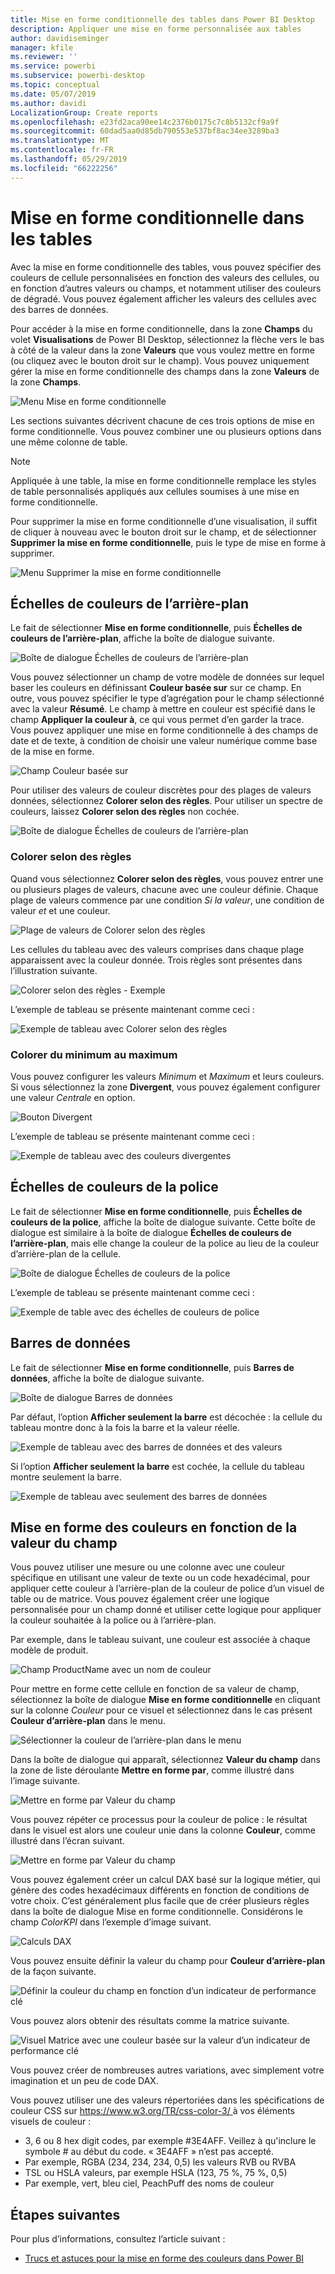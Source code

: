 ```yaml
---
title: Mise en forme conditionnelle des tables dans Power BI Desktop
description: Appliquer une mise en forme personnalisée aux tables
author: davidiseminger
manager: kfile
ms.reviewer: ''
ms.service: powerbi
ms.subservice: powerbi-desktop
ms.topic: conceptual
ms.date: 05/07/2019
ms.author: davidi
LocalizationGroup: Create reports
ms.openlocfilehash: e23fd2aca90ee14c2376b0175c7c8b5132cf9a9f
ms.sourcegitcommit: 60dad5aa0d85db790553e537bf8ac34ee3289ba3
ms.translationtype: MT
ms.contentlocale: fr-FR
ms.lasthandoff: 05/29/2019
ms.locfileid: "66222256"
---
```

# <a name="conditional-formatting-in-tables"></a>Mise en forme conditionnelle dans les tables 
Avec la mise en forme conditionnelle des tables, vous pouvez spécifier des couleurs de cellule personnalisées en fonction des valeurs des cellules, ou en fonction d’autres valeurs ou champs, et notamment utiliser des couleurs de dégradé. Vous pouvez également afficher les valeurs des cellules avec des barres de données. 

Pour accéder à la mise en forme conditionnelle, dans la zone **Champs** du volet **Visualisations** de Power BI Desktop, sélectionnez la flèche vers le bas à côté de la valeur dans la zone **Valeurs** que vous voulez mettre en forme (ou cliquez avec le bouton droit sur le champ). Vous pouvez uniquement gérer la mise en forme conditionnelle des champs dans la zone **Valeurs** de la zone **Champs**.

![Menu Mise en forme conditionnelle](media/desktop-conditional-table-formatting/table-formatting-0-popup-menu.png)

Les sections suivantes décrivent chacune de ces trois options de mise en forme conditionnelle. Vous pouvez combiner une ou plusieurs options dans une même colonne de table.

> [!NOTE]
> Appliquée à une table, la mise en forme conditionnelle remplace les styles de table personnalisés appliqués aux cellules soumises à une mise en forme conditionnelle.

Pour supprimer la mise en forme conditionnelle d’une visualisation, il suffit de cliquer à nouveau avec le bouton droit sur le champ, et de sélectionner **Supprimer la mise en forme conditionnelle**, puis le type de mise en forme à supprimer.

![Menu Supprimer la mise en forme conditionnelle](media/desktop-conditional-table-formatting/table-formatting-1-remove.png)

## <a name="background-color-scales"></a>Échelles de couleurs de l’arrière-plan

Le fait de sélectionner **Mise en forme conditionnelle**, puis **Échelles de couleurs de l’arrière-plan**, affiche la boîte de dialogue suivante.

![Boîte de dialogue Échelles de couleurs de l’arrière-plan](media/desktop-conditional-table-formatting/table-formatting-1-default-dialog.png)

Vous pouvez sélectionner un champ de votre modèle de données sur lequel baser les couleurs en définissant **Couleur basée sur** sur ce champ. En outre, vous pouvez spécifier le type d’agrégation pour le champ sélectionné avec la valeur **Résumé**. Le champ à mettre en couleur est spécifié dans le champ **Appliquer la couleur à**, ce qui vous permet d’en garder la trace. Vous pouvez appliquer une mise en forme conditionnelle à des champs de date et de texte, à condition de choisir une valeur numérique comme base de la mise en forme.

![Champ Couleur basée sur](media/desktop-conditional-table-formatting/table-formatting-1-apply-color-to.png)

Pour utiliser des valeurs de couleur discrètes pour des plages de valeurs données, sélectionnez **Colorer selon des règles**. Pour utiliser un spectre de couleurs, laissez **Colorer selon des règles** non cochée. 

![Boîte de dialogue Échelles de couleurs de l’arrière-plan](media/desktop-conditional-table-formatting/table-formatting-1-color-by-rules-dialog.png)

### <a name="color-by-rules"></a>Colorer selon des règles

Quand vous sélectionnez **Colorer selon des règles**, vous pouvez entrer une ou plusieurs plages de valeurs, chacune avec une couleur définie.  Chaque plage de valeurs commence par une condition *Si la valeur*, une condition de valeur *et* et une couleur.

![Plage de valeurs de Colorer selon des règles](media/desktop-conditional-table-formatting/table-formatting-1-color-by-rules-if-value.png)

Les cellules du tableau avec des valeurs comprises dans chaque plage apparaissent avec la couleur donnée. Trois règles sont présentes dans l’illustration suivante.

![Colorer selon des règles - Exemple](media/desktop-conditional-table-formatting/table-formatting-1-color-by-rules.png)

L’exemple de tableau se présente maintenant comme ceci :

![Exemple de tableau avec Colorer selon des règles](media/desktop-conditional-table-formatting/table-formatting-1-color-by-rules-table.png)


### <a name="color-minimum-to-maximum"></a>Colorer du minimum au maximum

Vous pouvez configurer les valeurs *Minimum* et *Maximum* et leurs couleurs. Si vous sélectionnez la zone **Divergent**, vous pouvez également configurer une valeur *Centrale* en option.

![Bouton Divergent](media/desktop-conditional-table-formatting/table-formatting-1-diverging.png)

L’exemple de tableau se présente maintenant comme ceci :

![Exemple de tableau avec des couleurs divergentes](media/desktop-conditional-table-formatting/table-formatting-1-diverging-table.png)

## <a name="font-color-scales"></a>Échelles de couleurs de la police

Le fait de sélectionner **Mise en forme conditionnelle**, puis **Échelles de couleurs de la police**, affiche la boîte de dialogue suivante. Cette boîte de dialogue est similaire à la boîte de dialogue **Échelles de couleurs de l’arrière-plan**, mais elle change la couleur de la police au lieu de la couleur d’arrière-plan de la cellule.

![Boîte de dialogue Échelles de couleurs de la police](media/desktop-conditional-table-formatting/table-formatting-2-diverging.png)

L’exemple de tableau se présente maintenant comme ceci :

![Exemple de table avec des échelles de couleurs de police](media/desktop-conditional-table-formatting/table-formatting-2-table.png)

## <a name="data-bars"></a>Barres de données

Le fait de sélectionner **Mise en forme conditionnelle**, puis **Barres de données**, affiche la boîte de dialogue suivante. 

![Boîte de dialogue Barres de données](media/desktop-conditional-table-formatting/table-formatting-3-default.png)

Par défaut, l’option **Afficher seulement la barre** est décochée : la cellule du tableau montre donc à la fois la barre et la valeur réelle.

![Exemple de tableau avec des barres de données et des valeurs](media/desktop-conditional-table-formatting/table-formatting-3-default-table.png)

Si l’option **Afficher seulement la barre** est cochée, la cellule du tableau montre seulement la barre.

![Exemple de tableau avec seulement des barres de données](media/desktop-conditional-table-formatting/table-formatting-3-default-table-bars.png)

## <a name="color-formatting-by-field-value"></a>Mise en forme des couleurs en fonction de la valeur du champ

Vous pouvez utiliser une mesure ou une colonne avec une couleur spécifique en utilisant une valeur de texte ou un code hexadécimal, pour appliquer cette couleur à l’arrière-plan de la couleur de police d’un visuel de table ou de matrice. Vous pouvez également créer une logique personnalisée pour un champ donné et utiliser cette logique pour appliquer la couleur souhaitée à la police ou à l’arrière-plan.

Par exemple, dans le tableau suivant, une couleur est associée à chaque modèle de produit. 

![Champ ProductName avec un nom de couleur](media/desktop-conditional-table-formatting/conditional-table-formatting_01.png)

Pour mettre en forme cette cellule en fonction de sa valeur de champ, sélectionnez la boîte de dialogue **Mise en forme conditionnelle** en cliquant sur la colonne *Couleur* pour ce visuel et sélectionnez dans le cas présent **Couleur d’arrière-plan**  dans le menu. 

![Sélectionner la couleur de l’arrière-plan dans le menu](media/desktop-conditional-table-formatting/conditional-table-formatting_02.png)

Dans la boîte de dialogue qui apparaît, sélectionnez **Valeur du champ** dans la zone de liste déroulante **Mettre en forme par**, comme illustré dans l’image suivante.

![Mettre en forme par Valeur du champ](media/desktop-conditional-table-formatting/conditional-table-formatting_03.png)

Vous pouvez répéter ce processus pour la couleur de police : le résultat dans le visuel est alors une couleur unie dans la colonne **Couleur**, comme illustré dans l’écran suivant.

![Mettre en forme par Valeur du champ](media/desktop-conditional-table-formatting/conditional-table-formatting_04.png)

Vous pouvez également créer un calcul DAX basé sur la logique métier, qui génère des codes hexadécimaux différents en fonction de conditions de votre choix. C’est généralement plus facile que de créer plusieurs règles dans la boîte de dialogue Mise en forme conditionnelle. Considérons le champ *ColorKPI* dans l’exemple d’image suivant.

![Calculs DAX](media/desktop-conditional-table-formatting/conditional-table-formatting_05.png)

Vous pouvez ensuite définir la valeur du champ pour **Couleur d’arrière-plan** de la façon suivante.

![Définir la couleur du champ en fonction d’un indicateur de performance clé](media/desktop-conditional-table-formatting/conditional-table-formatting_06.png)

Vous pouvez alors obtenir des résultats comme la matrice suivante.

![Visuel Matrice avec une couleur basée sur la valeur d’un indicateur de performance clé](media/desktop-conditional-table-formatting/conditional-table-formatting_07.png)

Vous pouvez créer de nombreuses autres variations, avec simplement votre imagination et un peu de code DAX.

Vous pouvez utiliser une des valeurs répertoriées dans les spécifications de couleur CSS sur [ https://www.w3.org/TR/css-color-3/ ](https://www.w3.org/TR/css-color-3/) à vos éléments visuels de couleur :
* 3, 6 ou 8 hex digit codes, par exemple #3E4AFF. Veillez à qu'inclure le symbole # au début du code. « 3E4AFF » n’est pas accepté. 
* Par exemple, RGBA (234, 234, 234, 0,5) les valeurs RVB ou RVBA
* TSL ou HSLA valeurs, par exemple HSLA (123, 75 %, 75 %, 0,5)
* Par exemple, vert, bleu ciel, PeachPuff des noms de couleur 

## <a name="next-steps"></a>Étapes suivantes
Pour plus d’informations, consultez l’article suivant :  

* [Trucs et astuces pour la mise en forme des couleurs dans Power BI](visuals/service-tips-and-tricks-for-color-formatting.md)  


